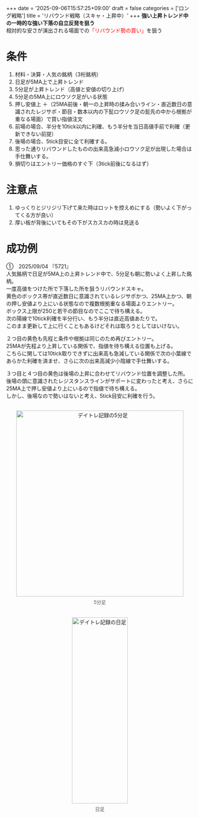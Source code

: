 +++
date = '2025-09-06T15:57:25+09:00'
draft = false
categories = ['ロング戦略']
title = 'リバウンド戦略（スキャ・上昇中）'
+++
<b>強い上昇トレンド中の一時的な強い下落の自立反発を狙う</b>  
相対的な安さが演出される場面での<span style="color: red;">「リバウンド勢の買い」</span>を狙う
<!--more-->

# 条件
1. 材料・決算・人気の銘柄（3桁銘柄）
2. 日足が5MA上で上昇トレンド
3. 5分足が上昇トレンド（高値と安値の切り上げ）
4. 5分足の5MA上にロウソク足がいる状態
5. 押し安値上 ＋（25MA前後・朝一の上昇時の揉み合いライン・直近数日の意識されたレジサポ・節目・数本以内の下髭ロウソク足の髭先の中から根拠が重なる場面）で買い指値注文
6. 前場の場合、半分を10tick以内に利確、もう半分を当日高値手前で利確（更新できない前提）
7. 後場の場合、5tick目安に全て利確する。
8. 思った通りリバウンドしたものの出来高急減小ロウソク足が出現した場合は手仕舞いする。  
9. 損切りはエントリー価格のすぐ下（3tick前後になるはず）

# 注意点
1. ゆっくりとジリジリ下げて来た時はロットを控えめにする（勢いよく下がってくる方が良い）
2. 厚い板が背後にいてもその下がスカスカの時は見送る

# 成功例
①　2025/09/04 『5721』   
人気銘柄で日足が5MA上の上昇トレンド中で、5分足も朝に勢いよく上昇した銘柄。  
一度高値をつけた所で下落した所を狙うリバウンドスキャ。  
黄色のボックス帯が直近数日に意識されているレジサポかつ、25MA上かつ、朝の押し安値より上にいる状態なので複数根拠重なる場面よりエントリー。  
ボックス上限が250と若干の節目なのでここで待ち構える。  
次の陽線で10tick利確を半分行い、もう半分は直近高値あたりで。  
このまま更新して上に行くこともあるけどそれは取ろうとしてはいけない。  

２つ目の黄色も先程と条件や根拠は同じのため再びエントリー。  
25MAが先程より上昇している関係で、指値を待ち構える位置も上げる。  
こちらに関しては10tick取りできずに出来高も急減している関係で次の小葉線であらかた利確を済ませ、さらに次の出来高減少小陰線で手仕舞いする。  

３つ目と４つ目の黄色は後場の上昇に合わせてリバウンド位置を調整した所。  
後場の頭に意識されたレジスタンスラインがサポートに変わったと考え、さらに25MA上で押し安値より上にいるので指値で待ち構える。  
しかし、後場なので勢いはないと考え、5tick目安に利確を行う。   
<div style="display: flex; gap: 20px; justify-content: center; flex-wrap: wrap; margin-top: 30px;">
<div style="text-align: center;">
<img src="/images/dailylog/5721/0904-5minutes2.png" alt="デイトレ記録の5分足" width="450" height="500">
<p style="margin-top: 5px; font-size: 0.9em; color: #555;">5分足</p>
</div>
<div style="text-align: center;">
<img src="/images/dailylog/5721/0904-day.png" alt="デイトレ記録の日足" width="150" height="500">
<p style="margin-top: 5px; font-size: 0.9em; color: #555;">日足</p>
</div>
</div>